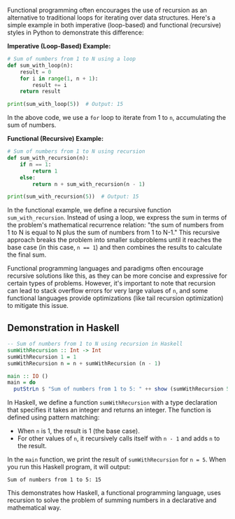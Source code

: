 
Functional programming often encourages the use of recursion as an alternative to traditional loops for iterating over data structures. Here's a simple example in both imperative (loop-based) and functional (recursive) styles in Python to demonstrate this difference:

**Imperative (Loop-Based) Example:**
```python
# Sum of numbers from 1 to N using a loop
def sum_with_loop(n):
    result = 0
    for i in range(1, n + 1):
        result += i
    return result

print(sum_with_loop(5))  # Output: 15
```

In the above code, we use a `for` loop to iterate from 1 to `n`, accumulating the sum of numbers.

**Functional (Recursive) Example:**
```python
# Sum of numbers from 1 to N using recursion
def sum_with_recursion(n):
    if n == 1:
        return 1
    else:
        return n + sum_with_recursion(n - 1)

print(sum_with_recursion(5))  # Output: 15
```

In the functional example, we define a recursive function `sum_with_recursion`. Instead of using a loop, we express the sum in terms of the problem's mathematical recurrence relation: "the sum of numbers from 1 to N is equal to N plus the sum of numbers from 1 to N-1." This recursive approach breaks the problem into smaller subproblems until it reaches the base case (in this case, `n == 1`) and then combines the results to calculate the final sum.

Functional programming languages and paradigms often encourage recursive solutions like this, as they can be more concise and expressive for certain types of problems. However, it's important to note that recursion can lead to stack overflow errors for very large values of `n`, and some functional languages provide optimizations (like tail recursion optimization) to mitigate this issue.

## Demonstration in Haskell

```haskell
-- Sum of numbers from 1 to N using recursion in Haskell
sumWithRecursion :: Int -> Int
sumWithRecursion 1 = 1
sumWithRecursion n = n + sumWithRecursion (n - 1)

main :: IO ()
main = do
  putStrLn $ "Sum of numbers from 1 to 5: " ++ show (sumWithRecursion 5)
```

In Haskell, we define a function `sumWithRecursion` with a type declaration that specifies it takes an integer and returns an integer. The function is defined using pattern matching:

- When `n` is 1, the result is 1 (the base case).
- For other values of `n`, it recursively calls itself with `n - 1` and adds `n` to the result.

In the `main` function, we print the result of `sumWithRecursion` for `n = 5`. When you run this Haskell program, it will output:

```
Sum of numbers from 1 to 5: 15
```

This demonstrates how Haskell, a functional programming language, uses recursion to solve the problem of summing numbers in a declarative and mathematical way.

